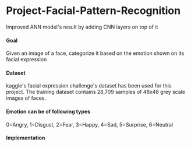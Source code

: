 # Project-Facial-Pattern-Recognition
Improved ANN model's result by adding CNN layers on top of it

#### Goal ####
Given an image of a face, categorize it based on the emotion shown on its facial expression

#### Dataset ####
kaggle's facial expression challenge's dataset has been used for this project. The training dataset contains 28,709 samples of 48x48 grey scale images of faces.

#### Emotion can be of following types ####
0=Angry, 1=Disgust, 2=Fear, 3=Happy, 4=Sad, 5=Surprise, 6=Neutral

#### Implementation ####

